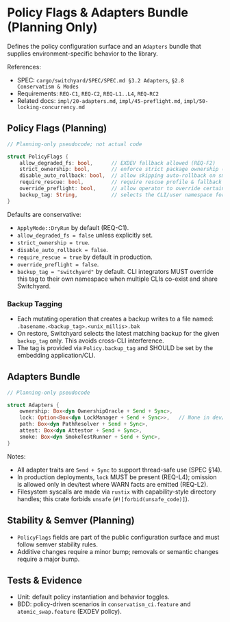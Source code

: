 # Policy Flags & Adapters Bundle (Planning Only)

Defines the policy configuration surface and an `Adapters` bundle that supplies environment-specific behavior to the library.

References:

- SPEC: `cargo/switchyard/SPEC/SPEC.md §3.2 Adapters`, `§2.8 Conservatism & Modes`
- Requirements: `REQ-C1`, `REQ-C2`, `REQ-L1..L4`, `REQ-RC2`
- Related docs: `impl/20-adapters.md`, `impl/45-preflight.md`, `impl/50-locking-concurrency.md`

## Policy Flags (Planning)

```rust
// Planning-only pseudocode; not actual code

struct PolicyFlags {
    allow_degraded_fs: bool,      // EXDEV fallback allowed (REQ-F2)
    strict_ownership: bool,       // enforce strict package ownership (REQ-S4)
    disable_auto_rollback: bool,  // allow skipping auto-rollback on smoke failure (REQ-H2)
    require_rescue: bool,         // require rescue profile & fallback toolset (REQ-RC2)
    override_preflight: bool,     // allow operator to override certain gates (dangerous)
    backup_tag: String,           // selects the CLI/user namespace for backups (e.g., "switchyard" by default)
}
```

Defaults are conservative:

- `ApplyMode::DryRun` by default (REQ-C1).
- `allow_degraded_fs = false` unless explicitly set.
- `strict_ownership = true`.
- `disable_auto_rollback = false`.
- `require_rescue = true` by default in production.
- `override_preflight = false`.
- `backup_tag = "switchyard"` by default. CLI integrators MUST override this tag to their own namespace when multiple CLIs co-exist and share Switchyard.

### Backup Tagging

- Each mutating operation that creates a backup writes to a file named:
  `.basename.<backup_tag>.<unix_millis>.bak`
- On restore, Switchyard selects the latest matching backup for the given `backup_tag` only. This avoids cross-CLI interference.
- The tag is provided via `Policy.backup_tag` and SHOULD be set by the embedding application/CLI.

## Adapters Bundle

```rust
// Planning-only pseudocode

struct Adapters {
    ownership: Box<dyn OwnershipOracle + Send + Sync>,
    lock: Option<Box<dyn LockManager + Send + Sync>>,   // None in dev/test (REQ-L4)
    path: Box<dyn PathResolver + Send + Sync>,
    attest: Box<dyn Attestor + Send + Sync>,
    smoke: Box<dyn SmokeTestRunner + Send + Sync>,
}
```

Notes:

- All adapter traits are `Send + Sync` to support thread-safe use (SPEC §14).
- In production deployments, `lock` MUST be present (REQ-L4); omission is allowed only in dev/test where WARN facts are emitted (REQ-L2).
- Filesystem syscalls are made via `rustix` with capability-style directory handles; this crate forbids `unsafe` (`#![forbid(unsafe_code)]`).

## Stability & Semver (Planning)

- `PolicyFlags` fields are part of the public configuration surface and must follow semver stability rules.
- Additive changes require a minor bump; removals or semantic changes require a major bump.

## Tests & Evidence

- Unit: default policy instantiation and behavior toggles.
- BDD: policy-driven scenarios in `conservatism_ci.feature` and `atomic_swap.feature` (EXDEV policy).

